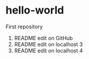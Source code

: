 # hello-world
First repository


1. README edit on GitHub
2. README edit on localhost 3
3. README edit on localhost 4



